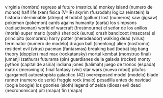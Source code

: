 virginia (nombre)
regreso al futuro (matricula)
monkey island (numero de monos)
half life (xen)
fisica (V=IR)
skyrim (fusrodah)
logica (einstein)
la historia interminable (atreyu)
el hobbit (gollum)
lost (numeros)
saw (jigsaw)
pokemon (pokemon)
cards agains humanity (carta)
los simpsons (radiactivoman)
world of warcraft (frostmourne)
el señor de los anillos (moria)
super mario (yoshi)
sherlock (eurus)
crash bandicoot (mascara)
el principito (sombrero)
harry potter (merodeador)
walking dead (virus)
terminator (numero de modelo)
dragon ball (shenlong)
alien (nostromo)
resident evil (virus)
pacman (fantasmas)
breaking bad (beba)
big bang theory (doppler)
mad max (rockatansky)
mortal kombat (monstruo final)
jumanji (zathura)
futurama (pin)
guardianes de la galaxia (rocket)
monty python (capital de asiria)
indiana jones (kalimah)
juego de tronos (espada)
matrix (merovingio)
final fantasy (vivi)
star wars (nuevo robot)
pitufos (gargamel)
autoestopista galactico (42)
overexposed model (modelo)
blade runner (numero de serie)
fraggle rock (malo)
pesadilla antes de navidad (oogie boogie)
los goonies (sloth)
legend of zelda (diosa)
evil dead (necronomicon)
piti (mapa)
fin (mapa)